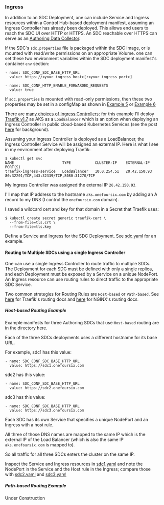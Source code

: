 ### Ingress

In addition to an SDC Deployment, one can include Service and Ingress resources within a Control Hub-based deployment manifest, assuming an Ingress Controller has already been deployed. This allows end users to reach the SDC UI over HTTP or HTTPS.  An SDC reachable over HTTPS can serve as an [Authoring Data Collector](https://streamsets.com/documentation/controlhub/latest/help/controlhub/UserGuide/DataCollectors/PDesigner_AuthoringSDC.html?hl=authoring%2Cdata%2Ccollectors).

If the SDC's <code>sdc.properties</code> file is packaged within the SDC image, or is mounted with read/write permissions on an appropriate Volume. one can set these two environment variables within the SDC deployment manifest's container <code>env</code> section:

    - name: SDC_CONF_SDC_BASE_HTTP_URL
      value: https://<your ingress host>[:<your ingress port>]
    
    - name: SDC_CONF_HTTP_ENABLE_FORWARDED_REQUESTS
      value: true

If <code>sdc.properties</code> is mounted with read-only permissions, then these two properties may be set in a configMap as shown in [Example 5](https://github.com/onefoursix/sdc-k8s-deployment-with-custom-config/tree/master/examples/example-5) or [Example 6](https://github.com/onefoursix/sdc-k8s-deployment-with-custom-config/tree/master/examples/example-6)

There are [many choices of Ingress Controllers](https://kubernetes.io/docs/concepts/services-networking/ingress-controllers/#additional-controllers); for this example I'll deploy [Traefik v1.7](https://github.com/helm/charts/tree/master/stable/traefik) as AKS as a <code>LoadBalancer</code> which is an option when deploying an Ingress Controller in public cloud-based Kubernetes Services (see the post [here](https://medium.com/google-cloud/kubernetes-nodeport-vs-loadbalancer-vs-ingress-when-should-i-use-what-922f010849e0) for background).

Assuming your Ingress Controller is deployed as a LoadBalancer, the Ingress Controller Service will be assigned an external IP.  Here is what I see in my environment after deploying Traefik:

    $ kubectl get svc
    NAME                      TYPE           CLUSTER-IP    EXTERNAL-IP    PORT(S) 
    traefik-ingress-service   LoadBalancer   10.0.254.51   20.42.150.93   80:32201/TCP,443:32339/TCP,8080:31270/TCP

My Ingress Controller was assigned the external IP <code>20.42.150.93</code>.

I'll map that IP address to the hostname <code>aks.onefoursix.com</code> by adding an A record to my DNS (I control the <code>onefoursix.com</code> domain).

I saved a wildcard cert and key for that domain in a Secret that Traefik uses:

    $ kubectl create secret generic traefik-cert \
      --from-file=tls.crt \
      --from-file=tls.key

Define a Service and Ingress for the SDC Deployment. See [sdc.yaml](https://github.com/onefoursix/sdc-k8s-deployment-with-custom-config/blob/master/examples/example-9/sdc.yaml) for an example.

#### Routing to Multiple SDCs using a single Ingress Controller

One can use a single Ingress Controller to route traffic to multiple SDCs.  The Deployment for each SDC must be defined with only a single replica, and each Deployment must be exposed by a Service on a unique NodePort.  An Ingress resource can use routing rules to direct traffic to the appropriate SDC Service.

Two common strategies for Routing Rules are <code>Host-based</code> or <code>Path-based</code>. See [here](https://docs.traefik.io/routing/routers/) for Traefik's routing docs and [here](https://docs.nginx.com/nginx-ingress-controller/configuration/ingress-resources/basic-configuration/#) for NGINX's routing docs.

##### Host-based Routing Example

Example manifests for three Authoring SDCs that use <code>Host-based</code> routing are in the directory [here](https://github.com/onefoursix/sdc-k8s-deployment-with-custom-config/tree/master/examples/example-9/host-based-routing).

Each of the three SDCs deployments uses a different hostname for its base URL. 

For example, sdc1 has this value: 

    - name: SDC_CONF_SDC_BASE_HTTP_URL
      value: https://sdc1.onefoursix.com

sdc2 has this value: 

    - name: SDC_CONF_SDC_BASE_HTTP_URL
      value: https://sdc2.onefoursix.com

sdc3 has this value:

    - name: SDC_CONF_SDC_BASE_HTTP_URL
      value: https://sdc3.onefoursix.com
      

Each SDC has its own Service that specifies a unique NodePort and an Ingress with a host rule.

All three of those DNS names are mapped to the same IP which is the external IP of the Load Balancer (which is also the same IP <code>aks.onefoursix.com</code> is mapped to).

So all traffic for all three SDCs enters the cluster on the same IP.


Inspect the Service and Ingress resources in [sdc1.yaml](https://github.com/onefoursix/sdc-k8s-deployment-with-custom-config/blob/master/examples/example-9/host-based-routing/sdc1.yaml) and note the NodePort in the Service and the Host rule in the Ingress; compare those with [sdc2.yaml](https://github.com/onefoursix/sdc-k8s-deployment-with-custom-config/blob/master/examples/example-9/host-based-routing/sdc2.yaml) and [sdc3.yaml](https://github.com/onefoursix/sdc-k8s-deployment-with-custom-config/blob/master/examples/example-9/host-based-routing/sdc3.yaml) 


##### Path-based Routing Example

Under Construction







